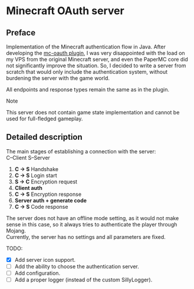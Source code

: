 # Minecraft OAuth server

## Preface

Implementation of the Minecraft authentication flow in Java. After developing the [mc-oauth plugin](https://github.com/Andcool-Systems/mc-oauth), I was very disappointed with the load on my VPS from the original Minecraft server, and even the PaperMC core did not significantly improve the situation. So, I decided to write a server from scratch that would only include the authentication system, without burdening the server with the game world.

All endpoints and response types remain the same as in the plugin.

>[!Note]
> This server does not contain game state implementation and cannot be used for full-fledged gameplay.

## Detailed description

The main stages of establishing a connection with the server:  
C–Client S–Server
1. **C -> S** Handshake
2. **C -> S** Login start
3. **S -> C** Encryption request
4. **Client auth**
5. **C -> S** Encryption response
6. **Server auth + generate code**
7. **C -> S** Code response

The server does not have an offline mode setting, as it would not make sense in this case, so it always tries to authenticate the player through Mojang.  
Currently, the server has no settings and all parameters are fixed.

TODO:
- [x] Add server icon support. 
- [ ] Add the ability to choose the authentication server.
- [ ] Add configuration.
- [ ] Add a proper logger (instead of the custom SillyLogger).